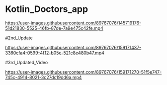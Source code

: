 # Kotlin_Doctors_app


https://user-images.githubusercontent.com/89767076/145719176-51d21830-5525-46fb-87de-7a9e475c42fe.mp4
 
 
#2nd_Update



https://user-images.githubusercontent.com/89767076/159171437-3360cfa4-0599-4f12-b05e-521c8e480b47.mp4



#3rd_Updated_Video 


https://user-images.githubusercontent.com/89767076/159171270-51f5e747-745c-4914-8021-3c27dc19dd6a.mp4

